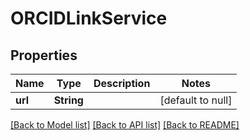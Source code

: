 # ORCIDLinkService
## Properties

| Name | Type | Description | Notes |
|------------ | ------------- | ------------- | -------------|
| **url** | **String** |  | [default to null] |

[[Back to Model list]](../README.md#documentation-for-models) [[Back to API list]](../README.md#documentation-for-api-endpoints) [[Back to README]](../README.md)

